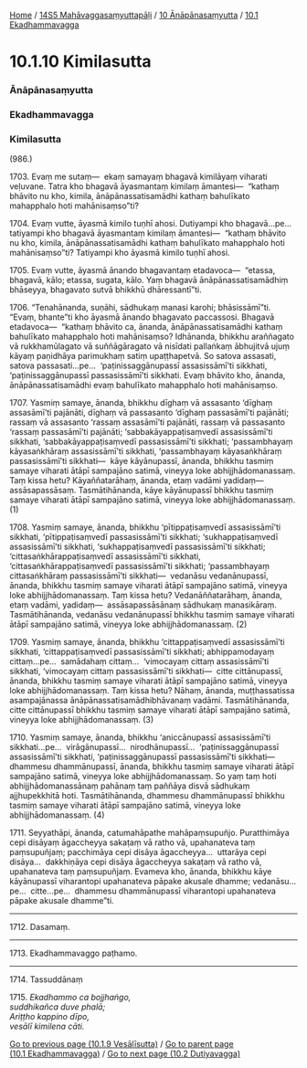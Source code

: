 
[Home](/) / [14S5 Mahāvaggasaṃyuttapāḷi](../../../14S5.md) / [10 Ānāpānasaṃyutta](../../10.md) / [10.1 Ekadhammavagga](../10.1.md)

# 10.1.10 Kimilasutta

### Ānāpānasaṃyutta

### Ekadhammavagga

### Kimilasutta

(986.)

1703\. Evaṃ me sutaṃ—  ekaṃ samayaṃ bhagavā kimilāyaṃ viharati veḷuvane. Tatra kho bhagavā āyasmantaṃ kimilaṃ āmantesi—  “kathaṃ bhāvito nu kho, kimila, ānāpānassatisamādhi kathaṃ bahulīkato mahapphalo hoti mahānisaṃso”ti?

1704\. Evaṃ vutte, āyasmā kimilo tuṇhī ahosi. Dutiyampi kho bhagavā…pe…  tatiyampi kho bhagavā āyasmantaṃ kimilaṃ āmantesi—  “kathaṃ bhāvito nu kho, kimila, ānāpānassatisamādhi kathaṃ bahulīkato mahapphalo hoti mahānisaṃso”ti? Tatiyampi kho āyasmā kimilo tuṇhī ahosi.

1705\. Evaṃ vutte, āyasmā ānando bhagavantaṃ etadavoca—  “etassa, bhagavā, kālo; etassa, sugata, kālo. Yaṃ bhagavā ānāpānassatisamādhiṃ bhāseyya, bhagavato sutvā bhikkhū dhāressantī”ti.

1706\. “Tenahānanda, suṇāhi, sādhukaṃ manasi karohi; bhāsissāmī”ti. “Evaṃ, bhante”ti kho āyasmā ānando bhagavato paccassosi. Bhagavā etadavoca—  “kathaṃ bhāvito ca, ānanda, ānāpānassatisamādhi kathaṃ bahulīkato mahapphalo hoti mahānisaṃso? Idhānanda, bhikkhu araññagato vā rukkhamūlagato vā suññāgāragato vā nisīdati pallaṅkaṃ ābhujitvā ujuṃ kāyaṃ paṇidhāya parimukhaṃ satiṃ upaṭṭhapetvā. So satova assasati, satova passasati…pe…  ‘paṭinissaggānupassī assasissāmī’ti sikkhati, ‘paṭinissaggānupassī passasissāmī’ti sikkhati. Evaṃ bhāvito kho, ānanda, ānāpānassatisamādhi evaṃ bahulīkato mahapphalo hoti mahānisaṃso.

1707\. Yasmiṃ samaye, ānanda, bhikkhu dīghaṃ vā assasanto ‘dīghaṃ assasāmī’ti pajānāti, dīghaṃ vā passasanto ‘dīghaṃ passasāmī’ti pajānāti; rassaṃ vā assasanto ‘rassaṃ assasāmī’ti pajānāti, rassaṃ vā passasanto ‘rassaṃ passasāmī’ti pajānāti; ‘sabbakāyappaṭisaṃvedī assasissāmī’ti sikkhati, ‘sabbakāyappaṭisaṃvedī passasissāmī’ti sikkhati; ‘passambhayaṃ kāyasaṅkhāraṃ assasissāmī’ti sikkhati, ‘passambhayaṃ kāyasaṅkhāraṃ passasissāmī’ti sikkhati—  kāye kāyānupassī, ānanda, bhikkhu tasmiṃ samaye viharati ātāpī sampajāno satimā, vineyya loke abhijjhādomanassaṃ. Taṃ kissa hetu? Kāyaññatarāhaṃ, ānanda, etaṃ vadāmi yadidaṃ—  assāsapassāsaṃ. Tasmātihānanda, kāye kāyānupassī bhikkhu tasmiṃ samaye viharati ātāpī sampajāno satimā, vineyya loke abhijjhādomanassaṃ. (1)

1708\. Yasmiṃ samaye, ānanda, bhikkhu ‘pītippaṭisaṃvedī assasissāmī’ti sikkhati, ‘pītippaṭisaṃvedī passasissāmī’ti sikkhati; ‘sukhappaṭisaṃvedī assasissāmī’ti sikkhati, ‘sukhappaṭisaṃvedī passasissāmī’ti sikkhati; ‘cittasaṅkhārappaṭisaṃvedī assasissāmī’ti sikkhati, ‘cittasaṅkhārappaṭisaṃvedī passasissāmī’ti sikkhati; ‘passambhayaṃ cittasaṅkhāraṃ passasissāmī’ti sikkhati—  vedanāsu vedanānupassī, ānanda, bhikkhu tasmiṃ samaye viharati ātāpī sampajāno satimā, vineyya loke abhijjhādomanassaṃ. Taṃ kissa hetu? Vedanāññatarāhaṃ, ānanda, etaṃ vadāmi, yadidaṃ—  assāsapassāsānaṃ sādhukaṃ manasikāraṃ. Tasmātihānanda, vedanāsu vedanānupassī bhikkhu tasmiṃ samaye viharati ātāpī sampajāno satimā, vineyya loke abhijjhādomanassaṃ. (2)

1709\. Yasmiṃ samaye, ānanda, bhikkhu ‘cittappaṭisaṃvedī assasissāmī’ti sikkhati, ‘cittappaṭisaṃvedī passasissāmī’ti sikkhati; abhippamodayaṃ cittaṃ…pe…  samādahaṃ cittaṃ…  ‘vimocayaṃ cittaṃ assasissāmī’ti sikkhati, ‘vimocayaṃ cittaṃ passasissāmī’ti sikkhati—  citte cittānupassī, ānanda, bhikkhu tasmiṃ samaye viharati ātāpī sampajāno satimā, vineyya loke abhijjhādomanassaṃ. Taṃ kissa hetu? Nāhaṃ, ānanda, muṭṭhassatissa asampajānassa ānāpānassatisamādhibhāvanaṃ vadāmi. Tasmātihānanda, citte cittānupassī bhikkhu tasmiṃ samaye viharati ātāpī sampajāno satimā, vineyya loke abhijjhādomanassaṃ. (3)

1710\. Yasmiṃ samaye, ānanda, bhikkhu ‘aniccānupassī assasissāmī’ti sikkhati…pe…  virāgānupassī…  nirodhānupassī…  ‘paṭinissaggānupassī assasissāmī’ti sikkhati, ‘paṭinissaggānupassī passasissāmī’ti sikkhati—  dhammesu dhammānupassī, ānanda, bhikkhu tasmiṃ samaye viharati ātāpī sampajāno satimā, vineyya loke abhijjhādomanassaṃ. So yaṃ taṃ hoti abhijjhādomanassānaṃ pahānaṃ taṃ paññāya disvā sādhukaṃ ajjhupekkhitā hoti. Tasmātihānanda, dhammesu dhammānupassī bhikkhu tasmiṃ samaye viharati ātāpī sampajāno satimā, vineyya loke abhijjhādomanassaṃ. (4)

1711\. Seyyathāpi, ānanda, catumahāpathe mahāpaṃsupuñjo. Puratthimāya cepi disāyaṃ āgaccheyya sakaṭaṃ vā ratho vā, upahanateva taṃ paṃsupuñjaṃ; pacchimāya cepi disāya āgaccheyya…  uttarāya cepi disāya…  dakkhiṇāya cepi disāya āgaccheyya sakaṭaṃ vā ratho vā, upahanateva taṃ paṃsupuñjaṃ. Evameva kho, ānanda, bhikkhu kāye kāyānupassī viharantopi upahanateva pāpake akusale dhamme; vedanāsu…pe…  citte…pe…  dhammesu dhammānupassī viharantopi upahanateva pāpake akusale dhamme”ti.

---

1712\. Dasamaṃ.



---

1713\. Ekadhammavaggo paṭhamo.



---

1714\. Tassuddānaṃ



1715\. _Ekadhammo ca bojjhaṅgo,_  
_suddhikañca duve phalā;_  
_Ariṭṭho kappino dīpo,_  
_vesālī kimilena cāti._  


[Go to previous page (10.1.9 Vesālīsutta)](10.1.9.md) / [Go to parent page (10.1 Ekadhammavagga)](../10.1.md) / [Go to next page (10.2 Dutiyavagga)](../10.2.md)


